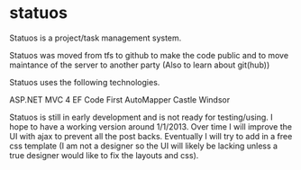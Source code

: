 statuos
=======

Statuos is a project/task management system. 

Statuos was moved from tfs to github to make the code public and to move maintance of the server to another party (Also to learn about git(hub))

Statuos uses the following technologies.

ASP.NET MVC 4
EF Code First
AutoMapper
Castle Windsor

Statuos is still in early development and is not ready for testing/using.  I hope to have a working version around 1/1/2013.  Over time I will
improve the UI with ajax to prevent all the post backs.  Eventually I will try to add in a free css template (I am not a designer so the 
UI will likely be lacking unless a true designer would like to fix the layouts and css).